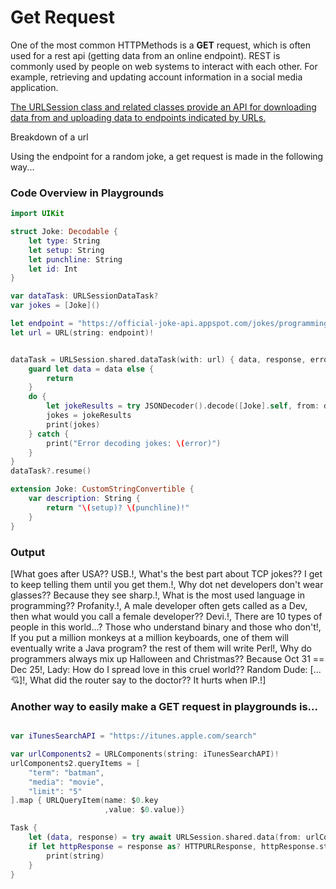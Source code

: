 # Get Request 
One of the most common HTTPMethods is a **GET** request, which is often used for a rest api (getting data from an online endpoint). 
REST is commonly used by people on web systems to interact with each other. For example, retrieving and updating account information in a social media application.

<ins>The URLSession class and related classes provide an API for downloading data from and uploading data to endpoints indicated by URLs.</ins>

Breakdown of a url</br>

Using the endpoint for a random joke, a get request is made in the following way...

### Code Overview in Playgrounds 
``` Swift
import UIKit

struct Joke: Decodable {
    let type: String
    let setup: String
    let punchline: String
    let id: Int
}

var dataTask: URLSessionDataTask?
var jokes = [Joke]()

let endpoint = "https://official-joke-api.appspot.com/jokes/programming/ten"
let url = URL(string: endpoint)!


dataTask = URLSession.shared.dataTask(with: url) { data, response, error in
    guard let data = data else {
        return
    }
    do {
        let jokeResults = try JSONDecoder().decode([Joke].self, from: data)
        jokes = jokeResults
        print(jokes)
    } catch {
        print("Error decoding jokes: \(error)")
    }
}
dataTask?.resume()

extension Joke: CustomStringConvertible {
    var description: String {
        return "\(setup)? \(punchline)!"
    }
}

```
### Output

[What goes after USA?? USB.!, What's the best part about TCP jokes?? I get to keep telling them until you get them.!, Why dot net developers don't wear glasses?? Because they see sharp.!, What is the most used language in programming?? Profanity.!, A male developer often gets called as a Dev, then what would you call a female developer?? Devi.!, There are 10 types of people in this world...? Those who understand binary and those who don't!, If you put a million monkeys at a million keyboards, one of them will eventually write a Java program? the rest of them will write Perl!, Why do programmers always mix up Halloween and Christmas?? Because Oct 31 == Dec 25!, Lady: How do I spread love in this cruel world?? Random Dude: [...💘]!, What did the router say to the doctor?? It hurts when IP.!]


### Another way to easily make a GET request in playgrounds is...
``` Swift

var iTunesSearchAPI = "https://itunes.apple.com/search"

var urlComponents2 = URLComponents(string: iTunesSearchAPI)!
urlComponents2.queryItems = [
    "term": "batman",
    "media": "movie",
    "limit": "5"
].map { URLQueryItem(name: $0.key
                     ,value: $0.value)}

Task {
    let (data, response) = try await URLSession.shared.data(from: urlComponents2.url!)
    if let httpResponse = response as? HTTPURLResponse, httpResponse.statusCode == 200, let string = String(data: data, encoding: .utf8) {
        print(string)
    }
}
```

